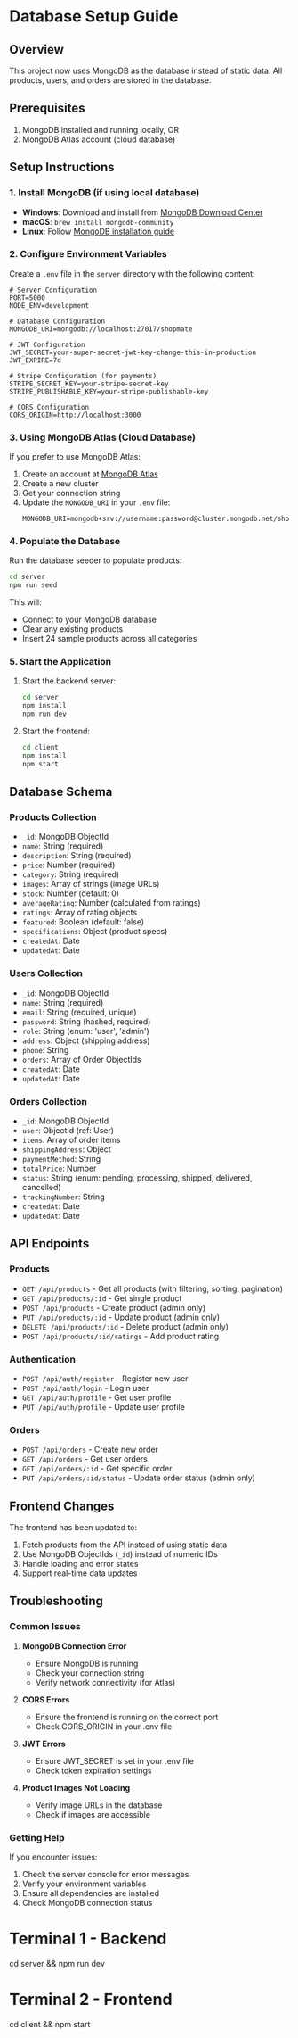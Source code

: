 # Database Setup Guide

## Overview
This project now uses MongoDB as the database instead of static data. All products, users, and orders are stored in the database.

## Prerequisites
1. MongoDB installed and running locally, OR
2. MongoDB Atlas account (cloud database)

## Setup Instructions

### 1. Install MongoDB (if using local database)
- **Windows**: Download and install from [MongoDB Download Center](https://www.mongodb.com/try/download/community)
- **macOS**: `brew install mongodb-community`
- **Linux**: Follow [MongoDB installation guide](https://docs.mongodb.com/manual/installation/)

### 2. Configure Environment Variables

Create a `.env` file in the `server` directory with the following content:

```env
# Server Configuration
PORT=5000
NODE_ENV=development

# Database Configuration
MONGODB_URI=mongodb://localhost:27017/shopmate

# JWT Configuration
JWT_SECRET=your-super-secret-jwt-key-change-this-in-production
JWT_EXPIRE=7d

# Stripe Configuration (for payments)
STRIPE_SECRET_KEY=your-stripe-secret-key
STRIPE_PUBLISHABLE_KEY=your-stripe-publishable-key

# CORS Configuration
CORS_ORIGIN=http://localhost:3000
```

### 3. Using MongoDB Atlas (Cloud Database)

If you prefer to use MongoDB Atlas:

1. Create an account at [MongoDB Atlas](https://www.mongodb.com/atlas)
2. Create a new cluster
3. Get your connection string
4. Update the `MONGODB_URI` in your `.env` file:
   ```env
   MONGODB_URI=mongodb+srv://username:password@cluster.mongodb.net/shopmate
   ```

### 4. Populate the Database

Run the database seeder to populate products:

```bash
cd server
npm run seed
```

This will:
- Connect to your MongoDB database
- Clear any existing products
- Insert 24 sample products across all categories

### 5. Start the Application

1. Start the backend server:
   ```bash
   cd server
   npm install
   npm run dev
   ```

2. Start the frontend:
   ```bash
   cd client
   npm install
   npm start
   ```

## Database Schema

### Products Collection
- `_id`: MongoDB ObjectId
- `name`: String (required)
- `description`: String (required)
- `price`: Number (required)
- `category`: String (required)
- `images`: Array of strings (image URLs)
- `stock`: Number (default: 0)
- `averageRating`: Number (calculated from ratings)
- `ratings`: Array of rating objects
- `featured`: Boolean (default: false)
- `specifications`: Object (product specs)
- `createdAt`: Date
- `updatedAt`: Date

### Users Collection
- `_id`: MongoDB ObjectId
- `name`: String (required)
- `email`: String (required, unique)
- `password`: String (hashed, required)
- `role`: String (enum: 'user', 'admin')
- `address`: Object (shipping address)
- `phone`: String
- `orders`: Array of Order ObjectIds
- `createdAt`: Date
- `updatedAt`: Date

### Orders Collection
- `_id`: MongoDB ObjectId
- `user`: ObjectId (ref: User)
- `items`: Array of order items
- `shippingAddress`: Object
- `paymentMethod`: String
- `totalPrice`: Number
- `status`: String (enum: pending, processing, shipped, delivered, cancelled)
- `trackingNumber`: String
- `createdAt`: Date
- `updatedAt`: Date

## API Endpoints

### Products
- `GET /api/products` - Get all products (with filtering, sorting, pagination)
- `GET /api/products/:id` - Get single product
- `POST /api/products` - Create product (admin only)
- `PUT /api/products/:id` - Update product (admin only)
- `DELETE /api/products/:id` - Delete product (admin only)
- `POST /api/products/:id/ratings` - Add product rating

### Authentication
- `POST /api/auth/register` - Register new user
- `POST /api/auth/login` - Login user
- `GET /api/auth/profile` - Get user profile
- `PUT /api/auth/profile` - Update user profile

### Orders
- `POST /api/orders` - Create new order
- `GET /api/orders` - Get user orders
- `GET /api/orders/:id` - Get specific order
- `PUT /api/orders/:id/status` - Update order status (admin only)

## Frontend Changes

The frontend has been updated to:
1. Fetch products from the API instead of using static data
2. Use MongoDB ObjectIds (`_id`) instead of numeric IDs
3. Handle loading and error states
4. Support real-time data updates

## Troubleshooting

### Common Issues

1. **MongoDB Connection Error**
   - Ensure MongoDB is running
   - Check your connection string
   - Verify network connectivity (for Atlas)

2. **CORS Errors**
   - Ensure the frontend is running on the correct port
   - Check CORS_ORIGIN in your .env file

3. **JWT Errors**
   - Ensure JWT_SECRET is set in your .env file
   - Check token expiration settings

4. **Product Images Not Loading**
   - Verify image URLs in the database
   - Check if images are accessible

### Getting Help

If you encounter issues:
1. Check the server console for error messages
2. Verify your environment variables
3. Ensure all dependencies are installed
4. Check MongoDB connection status 

# Terminal 1 - Backend
cd server && npm run dev

# Terminal 2 - Frontend  
cd client && npm start 